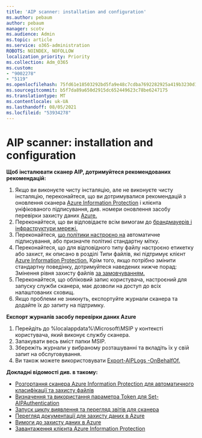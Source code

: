 ```yaml
---
title: 'AIP scanner: installation and configuration'
ms.author: pebaum
author: pebaum
manager: scotv
ms.audience: Admin
ms.topic: article
ms.service: o365-administration
ROBOTS: NOINDEX, NOFOLLOW
localization_priority: Priority
ms.collection: Adm_O365
ms.custom:
- "9002278"
- "5119"
ms.openlocfilehash: 75fd61e18503292bd5fa9e48c7cdba7692282925a419b3230d17448eab928ba0
ms.sourcegitcommit: b5f7da89a650d2915dc652449623c78be6247175
ms.translationtype: MT
ms.contentlocale: uk-UA
ms.lasthandoff: 08/05/2021
ms.locfileid: "53934278"
---
```

# <a name="aip-scanner-installation-and-configuration"></a>AIP scanner: installation and configuration

**Щоб інсталювати сканер AIP, дотримуйтеся рекомендованих рекомендацій:**

1. Якщо ви виконуєте чисту інсталяцію, але не виконуєте чисту інсталяцію, переконайтеся, що ви дотримувалися рекомендацій з оновлення сканера [Azure Information Protection](https://docs.microsoft.com/azure/information-protection/rms-client/client-admin-guide#upgrading-the-azure-information-protection-scanner) і клієнта уніфікованого підписування, див. номери оновлення засобу перевірки захисту даних [Azure.](https://docs.microsoft.com/azure/information-protection/rms-client/clientv2-admin-guide#upgrading-the-azure-information-protection-scanner)
2. Переконайтеся, що ви відповідаєте всім вимогам до [брандмауерів і інфраструктури мережі.](https://docs.microsoft.com/azure/information-protection/requirements#firewalls-and-network-infrastructure)
3. Переконайтеся, [що політики настроєно на](https://docs.microsoft.com/azure/information-protection/configure-policy) автоматичне підписування, або призначте політикі стандартну мітку.
4. Переконайтеся, що для відповідного типу файлу настроєно етикетку або захист, як описано в розділі Типи файлів, які підтримує клієнт [Azure Information Protection.](https://docs.microsoft.com/azure/information-protection/rms-client/client-admin-guide-file-types#supported-file-types-for-classification-and-protection) Крім того, якщо потрібно змінити стандартну поведінку, дотримуйтеся наведених нижче порад: Змінення рівня захисту файлів [за замовчуванням.](https://docs.microsoft.com/azure/information-protection/rms-client/client-admin-guide-file-types#changing-the-default-protection-level-of-files)
5. Переконайтеся, що обліковий запис користувача, настроєний для запуску служби сканера, має дозволи на доступ до всіх налаштованих сховищ.
6. Якщо проблеми не зникнуть, експортуйте журнали сканера та додайте їх до запиту на підтримку.

**Експорт журналів засобу перевірки даних Azure**

1. Перейдіть до %localappdata%\Microsoft\MSIP у контексті користувача, який виконує службу сканера.
2. Запакувати весь вміст папки MSIP.
3. Збережіть журнали у вибраному розташуванні та вкладіть їх у свій запит на обслуговування.
4. Ви також можете використовувати [Export-AIPLogs -OnBehalfOf.](https://docs.microsoft.com/powershell/module/azureinformationprotection/export-aiplogs?view=azureipps)

**Докладні відомості див. в такому:**
- [Розгортання сканера Azure Information Protection для автоматичного класифікації та захисту файлів](https://docs.microsoft.com/azure/information-protection/deploy-aip-scanner)
- [Визначення та використання параметра Token для Set-AIPAuthentication](https://docs.microsoft.com/azure/information-protection/rms-client/client-admin-guide-powershell#specify-and-use-the-token-parameter-for-set-aipauthentication)
- [Запуск циклу виявлення та перегляд звітів для сканера](https://docs.microsoft.com/azure/information-protection/deploy-aip-scanner#run-a-discovery-cycle-and-view-reports-for-the-scanner)
- [Перегляд документації для захисту даних в Azure](https://docs.microsoft.com/azure/information-protection/what-is-information-protection)
- [Вимоги до захисту даних в Azure](https://docs.microsoft.com/azure/information-protection/get-started/requirements)
- [Завантаження клієнта Azure Information Protection](https://www.microsoft.com/download/details.aspx?id=53018)
